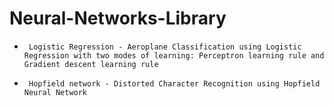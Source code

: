 # Neural-Networks-Library

*      Logistic Regression - Aeroplane Classification using Logistic Regression with two modes of learning: Perceptron learning rule and Gradient descent learning rule

*      Hopfield network - Distorted Character Recognition using Hopfield Neural Network

